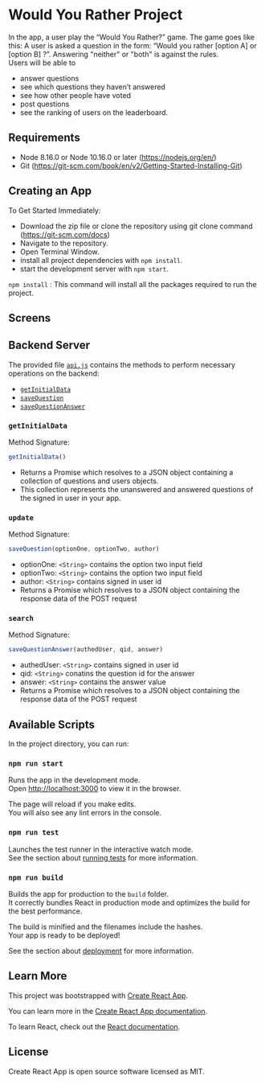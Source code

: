 # Would You Rather Project

In the app, a user play the “Would You Rather?” game. The game goes like this: A user is asked a question in the form: “Would you rather [option A] or [option B] ?”. Answering "neither" or "both" is against the rules. <br/>
Users will be able to 
* answer questions
* see which questions they haven’t answered
* see how other people have voted
* post questions
* see the ranking of users on the leaderboard.

## Requirements

* Node 8.16.0 or Node 10.16.0 or later (https://nodejs.org/en/)
* Git (https://git-scm.com/book/en/v2/Getting-Started-Installing-Git)


##  Creating an App 

To Get Started Immediately:

* Download the zip file or clone the repository using git clone command (https://git-scm.com/docs)
* Navigate to the repository.
* Open Terminal Window.
* install all project dependencies with `npm install`.
* start the development server with `npm start`.

`npm install` : This command will install all the packages required to run the project.

## Screens 



## Backend Server

The provided file [`api.js`](src/utils/api.js) contains the methods to perform necessary operations on the backend:

* [`getInitialData`](#getallquestionsandusers)
* [`saveQuestion`](#savequestion)
* [`saveQuestionAnswer`](#savequestionanswer)

### `getInitialData`

Method Signature:

```js
getInitialData()
```

* Returns a Promise which resolves to a JSON object containing a collection of questions and users objects.
* This collection represents the unanswered and answered questions of the signed in user in your app.

### `update`

Method Signature:

```js
saveQuestion(optionOne, optionTwo, author)
```

* optionOne: `<String>` contains the option two input field
* optionTwo: `<String>` contains the option two input field  
* author: `<String>` contains signed in user id  
* Returns a Promise which resolves to a JSON object containing the response data of the POST request

### `search`

Method Signature:

```js
saveQuestionAnswer(authedUser, qid, answer)
```

* authedUser: `<String>` contains signed in user id
* qid: `<String>` conatins the question id for the answer  
* answer: `<String>` contains the answer value 
* Returns a Promise which resolves to a JSON object containing the response data of the POST request


## Available Scripts

In the project directory, you can run:

### `npm run start`

Runs the app in the development mode.<br />
Open [http://localhost:3000](http://localhost:3000) to view it in the browser.

The page will reload if you make edits.<br />
You will also see any lint errors in the console.

### `npm run test`

Launches the test runner in the interactive watch mode.<br />
See the section about [running tests](https://facebook.github.io/create-react-app/docs/running-tests) for more information.

### `npm run build`

Builds the app for production to the `build` folder.<br />
It correctly bundles React in production mode and optimizes the build for the best performance.

The build is minified and the filenames include the hashes.<br />
Your app is ready to be deployed!

See the section about [deployment](https://facebook.github.io/create-react-app/docs/deployment) for more information.

## Learn More

This project was bootstrapped with [Create React App](https://github.com/facebook/create-react-app).

You can learn more in the [Create React App documentation](https://facebook.github.io/create-react-app/docs/getting-started).

To learn React, check out the [React documentation](https://reactjs.org/).

## License

Create React App is open source software licensed as MIT.
